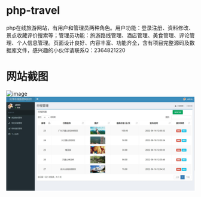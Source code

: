 # php-travel
php在线旅游网站，有用户和管理员两种角色。用户功能：登录注册、资料修改、景点收藏评价搜索等；管理员功能：旅游路线管理、酒店管理、美食管理、评论管理、个人信息管理。页面设计良好、内容丰富、功能齐全，含有项目完整源码及数据库文件，感兴趣的小伙伴请联系Q：2364821220
# 网站截图
![image](https://github.com/hzl0898/php-travel/blob/main/登陆页面.jpg)
![image](https://github.com/hzl0898/php-travel/blob/main/后台旅游路线管理.jpg)

